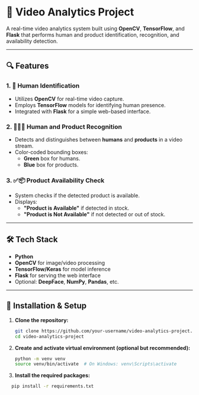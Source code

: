 # 🎥 Video Analytics Project

A real-time video analytics system built using **OpenCV**, **TensorFlow**, and **Flask** that performs human and product identification, recognition, and availability detection.

---

## 🔍 Features

### 1. 👤 Human Identification
- Utilizes **OpenCV** for real-time video capture.
- Employs **TensorFlow** models for identifying human presence.
- Integrated with **Flask** for a simple web-based interface.

### 2. 🧍‍♂️🧱 Human and Product Recognition
- Detects and distinguishes between **humans** and **products** in a video stream.
- Color-coded bounding boxes:
  - **Green** box for humans.
  - **Blue** box for products.

### 3. ✅📦 Product Availability Check
- System checks if the detected product is available.
- Displays:
  - **"Product is Available"** if detected in stock.
  - **"Product is Not Available"** if not detected or out of stock.

---

## 🛠 Tech Stack

- **Python**
- **OpenCV** for image/video processing
- **TensorFlow/Keras** for model inference
- **Flask** for serving the web interface
- Optional: **DeepFace**, **NumPy**, **Pandas**, etc.

---

## 🚀 Installation & Setup

1. **Clone the repository:**

   ```bash
   git clone https://github.com/your-username/video-analytics-project.git
   cd video-analytics-project
   
2. **Create and activate virtual environment (optional but recommended):**
   ```bash
   python -m venv venv
   source venv/bin/activate  # On Windows: venv\Scripts\activate
   
3. **Install the required packages:**
  ```bash
    pip install -r requirements.txt  
